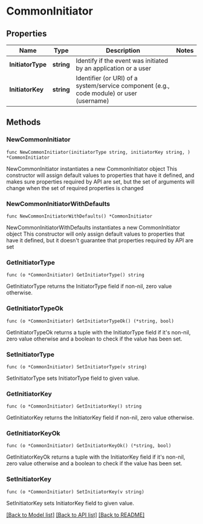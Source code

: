 # CommonInitiator

## Properties

Name | Type | Description | Notes
------------ | ------------- | ------------- | -------------
**InitiatorType** | **string** | Identify if the event was initiated by an application or a user | 
**InitiatorKey** | **string** | Identifier (or URI) of a system/service component (e.g., code module) or user (username) | 

## Methods

### NewCommonInitiator

`func NewCommonInitiator(initiatorType string, initiatorKey string, ) *CommonInitiator`

NewCommonInitiator instantiates a new CommonInitiator object
This constructor will assign default values to properties that have it defined,
and makes sure properties required by API are set, but the set of arguments
will change when the set of required properties is changed

### NewCommonInitiatorWithDefaults

`func NewCommonInitiatorWithDefaults() *CommonInitiator`

NewCommonInitiatorWithDefaults instantiates a new CommonInitiator object
This constructor will only assign default values to properties that have it defined,
but it doesn't guarantee that properties required by API are set

### GetInitiatorType

`func (o *CommonInitiator) GetInitiatorType() string`

GetInitiatorType returns the InitiatorType field if non-nil, zero value otherwise.

### GetInitiatorTypeOk

`func (o *CommonInitiator) GetInitiatorTypeOk() (*string, bool)`

GetInitiatorTypeOk returns a tuple with the InitiatorType field if it's non-nil, zero value otherwise
and a boolean to check if the value has been set.

### SetInitiatorType

`func (o *CommonInitiator) SetInitiatorType(v string)`

SetInitiatorType sets InitiatorType field to given value.


### GetInitiatorKey

`func (o *CommonInitiator) GetInitiatorKey() string`

GetInitiatorKey returns the InitiatorKey field if non-nil, zero value otherwise.

### GetInitiatorKeyOk

`func (o *CommonInitiator) GetInitiatorKeyOk() (*string, bool)`

GetInitiatorKeyOk returns a tuple with the InitiatorKey field if it's non-nil, zero value otherwise
and a boolean to check if the value has been set.

### SetInitiatorKey

`func (o *CommonInitiator) SetInitiatorKey(v string)`

SetInitiatorKey sets InitiatorKey field to given value.



[[Back to Model list]](../README.md#documentation-for-models) [[Back to API list]](../README.md#documentation-for-api-endpoints) [[Back to README]](../README.md)


